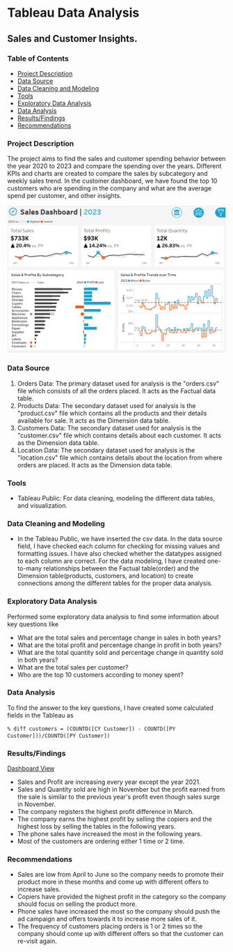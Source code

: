 # Tableau Data Analysis

## Sales and Customer Insights.

### Table of Contents

- [Project Description](#project-description)
- [Data Source](#data-source)
- [Data Cleaning and Modeling](#data-cleaning-and-modeling)
- [Tools](#tools)
- [Exploratory Data Analysis](#exploratory-data-analysis)
- [Data Analysis](#data-analysis)
- [Results/Findings](#resultsfindings)
- [Recommendations](#recommendations)

### Project Description
The project aims to find the sales and customer spending behavior between the year 2020 to 2023 and compare the spending over the years. Different KPIs and charts are created to compare the sales by subcategory and weekly sales trend. In the customer dashboard, we have found the top 10 customers who are spending in the company and what are the average spend per customer, and other insights.

![Sales Dashboard Image](./Sales%20Dashboard.png)

### Data Source
1. Orders Data: The primary dataset used for analysis is the "orders.csv" file which consists of all the orders placed. It acts as the Factual data table.
2. Products Data: The secondary dataset used for analysis is the "product.csv" file which contains all the products and their details available for sale. It acts as the Dimension data table.
3. Customers Data: The secondary dataset used for analysis is the "customer.csv" file which contains details about each customer. It acts as the Dimension data table.
4. Location Data: The secondary dataset used for analysis is the "location.csv" file which contains details about the location from where orders are placed. It acts as the Dimension data table.

### Tools
- Tableau Public: For data cleaning, modeling the different data tables, and visualization.

### Data Cleaning and Modeling
- In the Tableau Public, we have inserted the csv data. In the data source field, I have checked each column for checking for missing values and formatting issues. I have also checked whether the datatypes assigned to each column are correct. For the data modeling, I have created one-to-many relationships between the Factual table(order) and the Dimension table(products, customers, and location) to create connections among the different tables for the proper data analysis.

### Exploratory Data Analysis
Performed some exploratory data analysis to find some information about key questions like
- What are the total sales and percentage change in sales in both years?
- What are the total profit and percentage change in profit in both years?
- What are the total quantity sold and percentage change in quantity sold in both years?
- What are the total sales per customer?
- Who are the top 10 customers according to money spent?

### Data Analysis
To find the answer to the key questions, I have created some calculated fields in the Tableau as
```Tableau
% diff customers = (COUNTD([CY Customer]) - COUNTD([PY Customer]))/COUNTD([PY Customer])
```

### Results/Findings
[Dashboard View](https://public.tableau.com/app/profile/manjeet.kumar8420/viz/TableauProject_17378901457220/SalesDashboard)
- Sales and Profit are increasing every year except the year 2021. 
- Sales and Quantity sold are high in November but the profit earned from the sale is similar to the previous year's profit even though sales surge in November.
- The company registers the highest profit difference in March.
- The company earns the highest profit by selling the copiers and the highest loss by selling the tables in the following years.
- The phone sales have increased the most in the following years.
- Most of the customers are ordering either 1 time or 2 time.

### Recommendations
- Sales are low from April to June so the company needs to promote their product more in these months and come up with different offers to increase sales.
- Copiers have provided the highest profit in the category so the company should focus on selling the product more.
- Phone sales have increased the most so the company should push the ad campaign and offers towards it to increase more sales of it.
- The frequency of customers placing orders is 1 or 2 times so the company should come up with different offers so that the customer can re-visit again.
   



